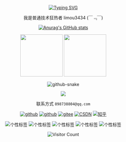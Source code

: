 <div id="title" align=center>
  
  [![Typing SVG](https://readme-typing-svg.herokuapp.com?font=Edu+AU+VIC+WA+NT+Hand&weight=500&size=25&pause=1000&color=7351B6CD&center=true&random=true&width=435&lines=limou3434;welcome+your+visit)](https://git.io/typing-svg)
  
  <p>我是普通技术狂热者 limou3434 (￣﹃￣)</p>
  
  [![Anurag's GitHub stats](https://github-readme-stats.vercel.app/api?username=limou3434&show_icons=true&theme=tokyonight)](https://github.com/anuraghazra/github-readme-stats)

  <img
  align=""
  height="137px"
  src="https://github-readme-stats.vercel.app/api?username=limou3434&hide_title=true&hide_border=true&show_icons=true&include_all_commits=true&line_height=21&bg_color=0,EC6C6C,FFD479,FFFC79,73FA79&theme=graywhite&locale=cn"
  />
  <img
  align=""
  height="137px"
  src="https://github-readme-stats.vercel.app/api/top-langs/?username=limou3434&hide_title=true&hide_border=true&layout=compact&bg_color=0,73FA79,73FDFF,D783FF&theme=graywhite&locale=cn"
  />

  <picture>
    <source media="(prefers-color-scheme: dark)" srcset="https://raw.githubusercontent.com/limou3434/limou3434/93c0500586395e0610dce74c5f77c73bbb360022/github-contribution-grid-snake-dark.svg" />
    <source media="(prefers-color-scheme: light)" srcset="https://raw.githubusercontent.com/limou3434/limou3434/93c0500586395e0610dce74c5f77c73bbb360022/github-contribution-grid-snake.svg" />
    <img alt="github-snake" src="github-snake.svg" />
  </picture>
  
  <p align="center">
    <a href="https://skillicons.dev">
      <img
        src="https://skillicons.dev/icons?i=markdown,latex,vscode,vim,neovim,c,cpp,go,java,python,nodejs,html,css,js,ts,vue,react,qt,cmake,spring,flask,nextjs,redis,mysql,mongodb,linux,ubuntu,git,docker,kubernetes"
      />
    </a>
  </p>

  联系方式 `898738804@qq.com`

  [![github](https://img.shields.io/badge/github-limou3434-red)](https://limou3434.github.io/work-blog-website/)
  [![github](https://img.shields.io/badge/github-limou3434-orange)](https://github.com/limou3434)
  [![gitee](https://img.shields.io/badge/gitee-limou3434-blue)](https://gitee.com/limou3434)
  [![CSDN](https://img.shields.io/badge/CSDN-limou3434-yellow)](https://blog.csdn.net/m0_73168361?spm=1000.2115.3001.5343)
  [![知乎](https://img.shields.io/badge/%E7%9F%A5%E4%B9%8E-limou3434-green)](https://www.zhihu.com/people/limou3434)
  
  ![个性标签](https://img.shields.io/badge/技术狂热者-purple)
  ![个性标签](https://img.shields.io/badge/微企创业者-red) 
  ![个性标签](https://img.shields.io/badge/色彩设计者-blue)
  ![个性标签](https://img.shields.io/badge/香水研究者-cyan)
  ![个性标签](https://img.shields.io/badge/摄影爱好者-orange)
  
  ![Visitor Count](https://profile-counter.glitch.me/limou3434/count.svg)
  
</div>


